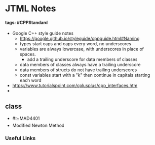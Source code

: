 # JTML Notes
#### tags: #CPPStandard
- Google C++ style guide notes
	- https://google.github.io/styleguide/cppguide.html#Naming
	- types start caps and caps every word, no underscores
	- variables are always lowercase, with underscores in place of spaces. 
		- add a trailing underscore for data members of classes
	- data members of classes always have a trailing underscore
	- data members of structs do not have trailing underscores
	- const variables start with a "k" then continue in capitals starting each word
- https://www.tutorialspoint.com/cplusplus/cpp_interfaces.htm 
- 

## class
- #📉MAD4401 
- Modified Newton Method 

### Useful Links
